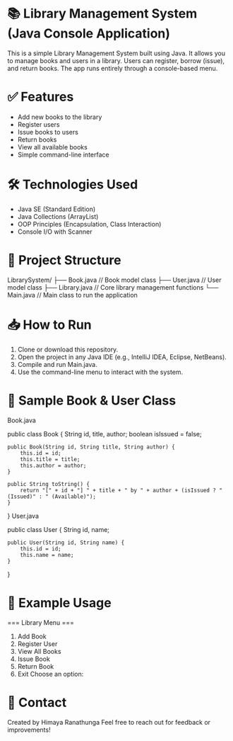 # 📚 Library Management System (Java Console Application)

This is a simple Library Management System built using Java. It allows you to manage books and users in a library. Users can register, borrow (issue), and return books. The app runs entirely through a console-based menu.

# ✅ Features
- Add new books to the library
- Register users
- Issue books to users
- Return books
- View all available books
- Simple command-line interface

# 🛠️ Technologies Used
- Java SE (Standard Edition)
- Java Collections (ArrayList)
- OOP Principles (Encapsulation, Class Interaction)
- Console I/O with Scanner

# 📂 Project Structure

LibrarySystem/
├── Book.java           // Book model class
├── User.java           // User model class
├── Library.java        // Core library management functions
└── Main.java           // Main class to run the application

# 📥 How to Run
1. Clone or download this repository.
2. Open the project in any Java IDE (e.g., IntelliJ IDEA, Eclipse, NetBeans).
3. Compile and run Main.java.
4. Use the command-line menu to interact with the system.

# 📄 Sample Book & User Class
Book.java

public class Book {
String id, title, author;
boolean isIssued = false;

    public Book(String id, String title, String author) {
        this.id = id;
        this.title = title;
        this.author = author;
    }

    public String toString() {
        return "[" + id + "] " + title + " by " + author + (isIssued ? " (Issued)" : " (Available)");
    }
}
User.java

public class User {
String id, name;

    public User(String id, String name) {
        this.id = id;
        this.name = name;
    }
}
# 📌 Example Usage

=== Library Menu ===
1. Add Book
2. Register User
3. View All Books
4. Issue Book
5. Return Book
6. Exit
   Choose an option:

# 📧 Contact
   Created by Himaya Ranathunga
   Feel free to reach out for feedback or improvements!
 
